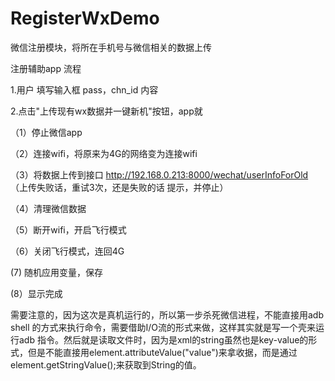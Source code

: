 # RegisterWxDemo
微信注册模块，将所在手机号与微信相关的数据上传

注册辅助app 流程

1.用户 填写输入框 pass，chn_id 内容

2.点击"上传现有wx数据并一键新机"按钮，app就

（1）停止微信app

（2）连接wifi，将原来为4G的网络变为连接wifi

（3）将数据上传到接口 http://192.168.0.213:8000/wechat/userInfoForOld （上传失败话，重试3次，还是失败的话 提示，并停止）

（4）清理微信数据

（5）断开wifi，开启飞行模式

（6）关闭飞行模式，连回4G

 (7) 随机应用变量，保存

 (8）显示完成



需要注意的，因为这次是真机运行的，所以第一步杀死微信进程，不能直接用adb shell 的方式来执行命令，需要借助I/O流的形式来做，这样其实就是写一个壳来运行adb 指令。然后就是读取文件时，因为是xml的string虽然也是key-value的形式，但是不能直接用element.attributeValue("value")来拿收据，而是通过 element.getStringValue();来获取到String的值。





